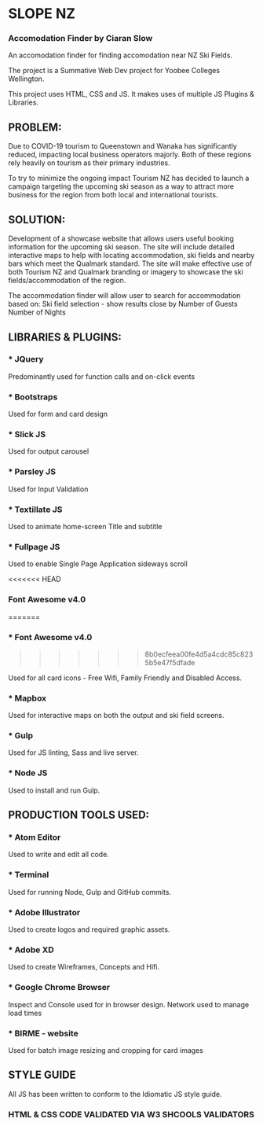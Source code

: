 # SLOPE NZ
### Accomodation Finder by Ciaran Slow

An accomodation finder for finding accomodation near NZ Ski Fields.

The project is a Summative Web Dev project for Yoobee Colleges Wellington.

This project uses HTML, CSS and JS. It makes uses of multiple JS Plugins & Libraries.





## PROBLEM:

Due to COVID-19 tourism to Queenstown and Wanaka has significantly reduced, impacting local business operators majorly. Both of these regions rely heavily on tourism as their primary industries.  

To try to minimize the ongoing impact Tourism NZ has decided to launch a campaign targeting the upcoming ski season as a way to attract more business for the region from both local and international tourists.




## SOLUTION:

Development of a showcase website that allows users useful booking information for the upcoming ski season. The site will include detailed interactive maps to help with locating accommodation, ski fields and nearby bars which meet the Qualmark standard. The site will make effective use of both Tourism NZ and Qualmark branding or imagery to showcase the ski fields/accommodation of the region.

The accommodation finder will allow user to search for accommodation based on:
Ski field selection - show results close by
Number of Guests
Number of Nights





## LIBRARIES & PLUGINS:


### * JQuery

Predominantly used for function calls and on-click events


### * Bootstraps

Used for form and card design


### * Slick JS

Used for output carousel


### * Parsley JS

Used for Input Validation


### * Textillate JS

Used to animate home-screen Title and subtitle


### * Fullpage JS

Used to enable Single Page Application sideways scroll


<<<<<<< HEAD
### Font Awesome v4.0
=======
### * Font Awesome v4.0 
>>>>>>> 8b0ecfeea00fe4d5a4cdc85c8235b5e47f5dfade

Used for all card icons - Free Wifi, Family Friendly and Disabled Access.


### * Mapbox

Used for interactive maps on both the output and ski field screens.


### * Gulp

Used for JS linting, Sass and live server.


### * Node JS

Used to install and run Gulp.





## PRODUCTION TOOLS USED:

### * Atom Editor

Used to write and edit all code.

### * Terminal

Used for running Node, Gulp and GitHub commits.

### * Adobe Illustrator

Used to create logos and required graphic assets.

### * Adobe XD

Used to create Wireframes, Concepts and Hifi.

### * Google Chrome Browser

Inspect and Console used for in browser design. Network used to manage load times

### * BIRME - website

Used for batch image resizing and cropping for card images





## STYLE GUIDE

All JS has been written to conform to the Idiomatic JS style guide.




### HTML & CSS CODE VALIDATED VIA W3 SHCOOLS VALIDATORS
